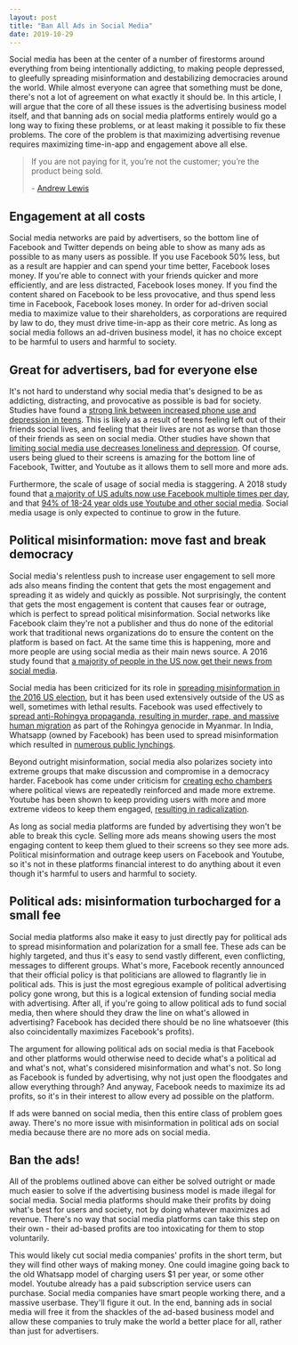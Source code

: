 ```yaml
---
layout: post
title: "Ban All Ads in Social Media"
date: 2019-10-29
---
```


Social media has been at the center of a number of firestorms around everything from being intentionally addicting, to making people depressed, to gleefully spreading misinformation and destabilizing democracies around the world. While almost everyone can agree that something must be done, there's not a lot of agreement on what exactly it should be. In this article, I will argue that the core of all these issues is the advertising business model itself, and that banning ads on social media platforms entirely would go a long way to fixing these problems, or at least making it possible to fix these problems. The core of the problem is that maximizing advertising revenue requires maximizing time-in-app and engagement above all else.

> If you are not paying for it, you’re not the customer; you’re the product being sold.
> 
> \- [Andrew Lewis](https://www.metafilter.com/95152/Userdriven-discontent#3256046)

## Engagement at all costs

Social media networks are paid by advertisers, so the bottom line of Facebook and Twitter depends on being able to show as many ads as possible to as many users as possible. If you use Facebook 50% less, but as a result are happier and can spend your time better, Facebook loses money. If you're able to connect with your friends quicker and more efficiently, and are less distracted, Facebook loses money. If you find the content shared on Facebook to be less provocative, and thus spend less time in Facebook, Facebook loses money. In order for ad-driven social media to maximize value to their shareholders, as corporations are required by law to do, they must drive time-in-app as their core metric. As long as social media follows an ad-driven business model, it has no choice except to be harmful to users and harmful to society.

## Great for advertisers, bad for everyone else

It's not hard to understand why social media that's designed to be as addicting, distracting, and provocative as possible is bad for society. Studies have found a [strong link between increased phone use and depression in teens](https://psycnet.apa.org/doiLanding?doi=10.1037%2Femo0000403). This is likely as a result of teens feeling left out of their friends social lives, and feeling that their lives are not as worse than those of their friends as seen on social media. Other studies have shown that [limiting social media use decreases loneliness and depression](https://guilfordjournals.com/doi/10.1521/jscp.2018.37.10.751). Of course, users being glued to their screens is amazing for the bottom line of Facebook, Twitter, and Youtube as it allows them to sell more and more ads.

Furthermore, the scale of usage of social media is staggering. A 2018 study found that [a majority of US adults now use Facebook multiple times per day](https://www.pewinternet.org/2018/03/01/social-media-use-in-2018/), and that [94% of 18-24 year olds use Youtube and other social media](https://www.pewinternet.org/2018/03/01/social-media-use-in-2018/). Social media usage is only expected to continue to grow in the future.

## Political misinformation: move fast and break democracy

Social media's relentless push to increase user engagement to sell more ads also means finding the content that gets the most engagement and spreading it as widely and quickly as possible. Not surprisingly, the content that gets the most engagement is content that causes fear or outrage, which is perfect to spread political misinformation. Social networks like Facebook claim they're not a publisher and thus do none of the editorial work that traditional news organizations do to ensure the content on the platform is based on fact. At the same time this is happening, more and more people are using social media as their main news source. A 2016 study found that [a majority of people in the US now get their news from social media](https://www.journalism.org/2016/05/26/news-use-across-social-media-platforms-2016/).

Social media has been criticized for its role in [spreading misinformation in the 2016 US election](https://www.bbc.com/news/technology-46590890), but it has been used extensively outside of the US as well, sometimes with lethal results. Facebook was used effectively to [spread anti-Rohingya propaganda, resulting in murder, rape, and massive human migration](https://www.nytimes.com/2018/10/15/technology/myanmar-facebook-genocide.html) as part of the Rohingya genocide in Myanmar. In India, Whatsapp (owned by Facebook) has been used to spread misinformation which resulted in [numerous public lynchings](https://en.wikipedia.org/wiki/Indian_WhatsApp_lynchings).

Beyond outright misinformation, social media also polarizes society into extreme groups that make discussion and compromise in a democracy harder. Facebook has come under criticism for [creating echo chambers](https://qz.com/1648409/facebook-axed-trending-when-it-should-have-just-fixed-it/) where political views are repeatedly reinforced and made more extreme. Youtube has been shown to keep providing users with more and more extreme videos to keep them engaged, [resulting in radicalization](https://www.nytimes.com/interactive/2019/06/08/technology/youtube-radical.html).

As long as social media platforms are funded by advertising they won't be able to break this cycle. Selling more ads means showing users the most engaging content to keep them glued to their screens so they see more ads. Political misinformation and outrage keep users on Facebook and Youtube, so it's not in these platforms financial interest to do anything about it even though it's harmful to users and harmful to society.

## Political ads: misinformation turbocharged for a small fee

Social media platforms also make it easy to just directly pay for political ads to spread misinformation and polarization for a small fee. These ads can be highly targeted, and thus it's easy to send vastly different, even conflicting, messages to different groups. What's more, Facebook recently announced that their official policy is that politicians are allowed to flagrantly lie in political ads. This is just the most egregious example of political advertising policy gone wrong, but this is a logical extension of funding social media with advertising. After all, if you're going to allow political ads to fund social media, then where should they draw the line on what's allowed in advertising? Facebook has decided there should be no line whatsoever (this also coincidentally maximizes Facebook's profits).

The argument for allowing political ads on social media is that Facebook and other platforms would otherwise need to decide what's a political ad and what's not, what's considered misinformation and what's not. So long as Facebook is funded by advertising, why not just open the floodgates and allow everything through? And anyway, Facebook needs to maximize its ad profits, so it's in their interest to allow every ad possible on the platform.

If ads were banned on social media, then this entire class of problem goes away. There's no more issue with misinformation in political ads on social media because there are no more ads on social media.

## Ban the ads!

All of the problems outlined above can either be solved outright or made much easier to solve if the advertising business model is made illegal for social media. Social media platforms should make their profits by doing what's best for users and society, not by doing whatever maximizes ad revenue. There's no way that social media platforms can take this step on their own - their ad-based profits are too intoxicating for them to stop voluntarily.

This would likely cut social media companies' profits in the short term, but they will find other ways of making money. One could imagine going back to the old Whatsapp model of charging users $1 per year, or some other model. Youtube already has a paid subscription service users can purchase. Social media companies have smart people working there, and a massive userbase. They'll figure it out. In the end, banning ads in social media will free it from the shackles of the ad-based business model and allow these companies to truly make the world a better place for all, rather than just for advertisers.
